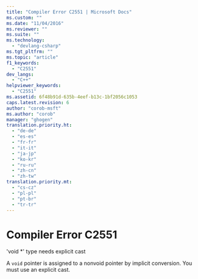 ```yaml
---
title: "Compiler Error C2551 | Microsoft Docs"
ms.custom: ""
ms.date: "11/04/2016"
ms.reviewer: ""
ms.suite: ""
ms.technology: 
  - "devlang-csharp"
ms.tgt_pltfrm: ""
ms.topic: "article"
f1_keywords: 
  - "C2551"
dev_langs: 
  - "C++"
helpviewer_keywords: 
  - "C2551"
ms.assetid: 6f48b91d-635b-4eef-b13c-1bf2056c1053
caps.latest.revision: 6
author: "corob-msft"
ms.author: "corob"
manager: "ghogen"
translation.priority.ht: 
  - "de-de"
  - "es-es"
  - "fr-fr"
  - "it-it"
  - "ja-jp"
  - "ko-kr"
  - "ru-ru"
  - "zh-cn"
  - "zh-tw"
translation.priority.mt: 
  - "cs-cz"
  - "pl-pl"
  - "pt-br"
  - "tr-tr"
---
```

# Compiler Error C2551
'void *' type needs explicit cast  
  
 A `void` pointer is assigned to a nonvoid pointer by implicit conversion. You must use an explicit cast.